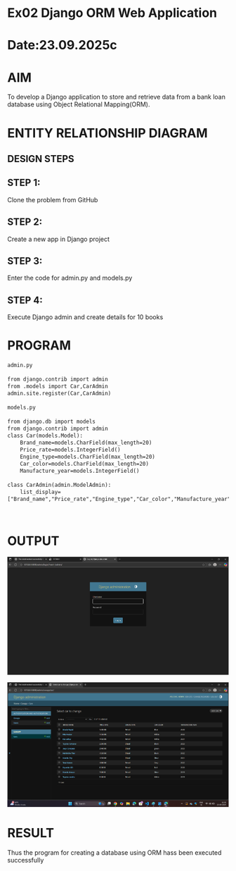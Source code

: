 # Ex02 Django ORM Web Application
# Date:23.09.2025c
# AIM
To develop a Django application to store and retrieve data from a bank loan database using Object Relational Mapping(ORM).

# ENTITY RELATIONSHIP DIAGRAM

## DESIGN STEPS
## STEP 1:
Clone the problem from GitHub

## STEP 2:
Create a new app in Django project

## STEP 3:
Enter the code for admin.py and models.py

## STEP 4:
Execute Django admin and create details for 10 books

# PROGRAM
```
admin.py

from django.contrib import admin
from .models import Car,CarAdmin
admin.site.register(Car,CarAdmin)

models.py

from django.db import models
from django.contrib import admin
class Car(models.Model):
    Brand_name=models.CharField(max_length=20)
    Price_rate=models.IntegerField()
    Engine_type=models.CharField(max_length=20)
    Car_color=models.CharField(max_length=20)
    Manufacture_year=models.IntegerField()

class CarAdmin(admin.ModelAdmin):
    list_display=["Brand_name","Price_rate","Engine_type","Car_color","Manufacture_year"]



```


# OUTPUT
![alt text](<Screenshot 2025-09-23 112146.png>)

![alt text](<Screenshot 2025-09-23 113519.png>)


# RESULT
Thus the program for creating a database using ORM hass been executed successfully
